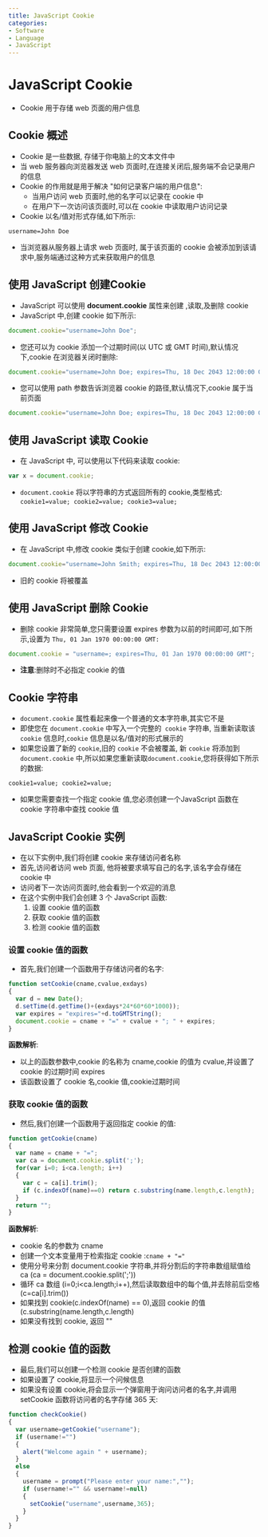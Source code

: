 ```yaml
---
title: JavaScript Cookie
categories:
- Software
- Language
- JavaScript
---
```

# JavaScript Cookie

- Cookie 用于存储 web 页面的用户信息

## Cookie 概述

- Cookie 是一些数据, 存储于你电脑上的文本文件中
- 当 web 服务器向浏览器发送 web 页面时,在连接关闭后,服务端不会记录用户的信息
- Cookie 的作用就是用于解决 "如何记录客户端的用户信息":
    - 当用户访问 web 页面时,他的名字可以记录在 cookie 中
    - 在用户下一次访问该页面时,可以在 cookie 中读取用户访问记录
- Cookie 以名/值对形式存储,如下所示:

```
username=John Doe
```

- 当浏览器从服务器上请求 web 页面时, 属于该页面的 cookie 会被添加到该请求中,服务端通过这种方式来获取用户的信息

## 使用 JavaScript 创建Cookie

- JavaScript 可以使用 **document.cookie** 属性来创建 ,读取,及删除 cookie
- JavaScript 中,创建 cookie 如下所示:

```js
document.cookie="username=John Doe";
```

- 您还可以为 cookie 添加一个过期时间(以 UTC 或 GMT 时间),默认情况下,cookie 在浏览器关闭时删除:

```js
document.cookie="username=John Doe; expires=Thu, 18 Dec 2043 12:00:00 GMT";
```

- 您可以使用 path 参数告诉浏览器 cookie 的路径,默认情况下,cookie 属于当前页面

```js
document.cookie="username=John Doe; expires=Thu, 18 Dec 2043 12:00:00 GMT; path=/";
```

## 使用 JavaScript 读取 Cookie

- 在 JavaScript 中, 可以使用以下代码来读取 cookie:

```js
var x = document.cookie;
```

- `document.cookie` 将以字符串的方式返回所有的 cookie,类型格式: `cookie1=value; cookie2=value; cookie3=value;`

## 使用 JavaScript 修改 Cookie

- 在 JavaScript 中,修改 cookie 类似于创建 cookie,如下所示:

```js
document.cookie="username=John Smith; expires=Thu, 18 Dec 2043 12:00:00 GMT; path=/";
```

- 旧的 cookie 将被覆盖

## 使用 JavaScript 删除 Cookie

- 删除 cookie 非常简单,您只需要设置 expires 参数为以前的时间即可,如下所示,设置为 `Thu, 01 Jan 1970 00:00:00 GMT:`

```js
document.cookie = "username=; expires=Thu, 01 Jan 1970 00:00:00 GMT";
```

- **注意**:删除时不必指定 cookie 的值

## Cookie 字符串

- `document.cookie` 属性看起来像一个普通的文本字符串,其实它不是
- 即使您在 `document.cookie` 中写入一个完整的` cookie` 字符串, 当重新读取该 `cookie` 信息时,`cookie` 信息是以名/值对的形式展示的
- 如果您设置了新的 `cookie`,旧的 `cookie` 不会被覆盖, 新 `cookie` 将添加到 `document.cookie` 中,所以如果您重新读取`document.cookie`,您将获得如下所示的数据:

```
cookie1=value; cookie2=value;
```

- 如果您需要查找一个指定 cookie 值,您必须创建一个JavaScript 函数在 cookie 字符串中查找 cookie 值

## JavaScript Cookie 实例

- 在以下实例中,我们将创建 cookie 来存储访问者名称
- 首先,访问者访问 web 页面, 他将被要求填写自己的名字,该名字会存储在 cookie 中
- 访问者下一次访问页面时,他会看到一个欢迎的消息
- 在这个实例中我们会创建 3 个 JavaScript 函数:
    1. 设置 cookie 值的函数
    2. 获取 cookie 值的函数
    3. 检测 cookie 值的函数

### 设置 cookie 值的函数

- 首先,我们创建一个函数用于存储访问者的名字:

```js
function setCookie(cname,cvalue,exdays)
{
  var d = new Date();
  d.setTime(d.getTime()+(exdays*24*60*60*1000));
  var expires = "expires="+d.toGMTString();
  document.cookie = cname + "=" + cvalue + "; " + expires;
}
```

**函数解析**:

- 以上的函数参数中,cookie 的名称为 cname,cookie 的值为 cvalue,并设置了 cookie 的过期时间 expires
- 该函数设置了 cookie 名,cookie 值,cookie过期时间

### 获取 cookie 值的函数

- 然后,我们创建一个函数用于返回指定 cookie 的值:

```js
function getCookie(cname)
{
  var name = cname + "=";
  var ca = document.cookie.split(';');
  for(var i=0; i<ca.length; i++)
  {
    var c = ca[i].trim();
    if (c.indexOf(name)==0) return c.substring(name.length,c.length);
  }
  return "";
}
```

**函数解析**:

- cookie 名的参数为 cname
- 创建一个文本变量用于检索指定 cookie :`cname + "="`
- 使用分号来分割 document.cookie 字符串,并将分割后的字符串数组赋值给 ca (ca = document.cookie.split(';'))
- 循环 ca 数组 (i=0;i<ca.length;i++),然后读取数组中的每个值,并去除前后空格 (c=ca[i].trim())
- 如果找到 cookie(c.indexOf(name) == 0),返回 cookie 的值 (c.substring(name.length,c.length)
- 如果没有找到 cookie, 返回 ""

## 检测 cookie 值的函数

- 最后,我们可以创建一个检测 cookie 是否创建的函数
- 如果设置了 cookie,将显示一个问候信息
- 如果没有设置 cookie,将会显示一个弹窗用于询问访问者的名字,并调用 setCookie 函数将访问者的名字存储 365 天:

```js
function checkCookie()
{
  var username=getCookie("username");
  if (username!="")
  {
    alert("Welcome again " + username);
  }
  else
  {
    username = prompt("Please enter your name:","");
    if (username!="" && username!=null)
    {
      setCookie("username",username,365);
    }
  }
}
```


